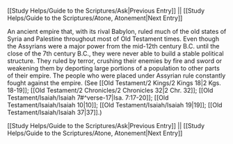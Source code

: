 [[Study Helps/Guide to the Scriptures/Ask|Previous Entry]]  ||  [[Study Helps/Guide to the Scriptures/Atone, Atonement|Next Entry]]

 An ancient empire that, with its rival Babylon, ruled much of the old states of Syria and Palestine throughout most of Old Testament times. Even though the Assyrians were a major power from the mid-12th century B.C. until the close of the 7th century B.C., they were never able to build a stable political structure. They ruled by terror, crushing their enemies by fire and sword or weakening them by deporting large portions of a population to other parts of their empire. The people who were placed under Assyrian rule constantly fought against the empire. (See [[Old Testament/2 Kings/2 Kings 18|2 Kgs. 18-19]]; [[Old Testament/2 Chronicles/2 Chronicles 32|2 Chr. 32]]; [[Old Testament/Isaiah/Isaiah 7#^verse-17|Isa. 7:17-20]]; [[Old Testament/Isaiah/Isaiah 10|10]]; [[Old Testament/Isaiah/Isaiah 19|19]]; [[Old Testament/Isaiah/Isaiah 37|37]].)

[[Study Helps/Guide to the Scriptures/Ask|Previous Entry]]  ||  [[Study Helps/Guide to the Scriptures/Atone, Atonement|Next Entry]]